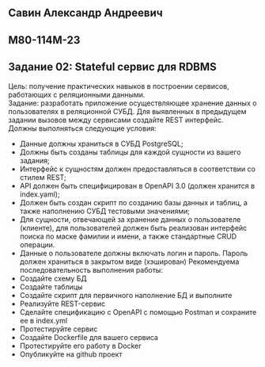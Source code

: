 ## Савин Александр Андреевич  
## М80-114М-23  
## Задание 02: Stateful сервис для RDBMS
Цель: получение практических навыков в построении сервисов, работающих с
реляционными данными.  
Задание: разработать приложение осуществляющее хранение данных о пользователях в
реляционной СУБД. Для выявленных в предыдущем задании вызовов между сервисами создайте REST интерфейс.  
Должны выполняться следующие условия:  
- Данные должны храниться в СУБД PostgreSQL;
- Должны быть созданы таблицы для каждой сущности из вашего задания;
- Интерфейс к сущностям должен предоставляться в соответствии со стилем REST;
- API должен быть специфицирован в OpenAPI 3.0 (должен хранится в index.yaml);
- Должен быть создан скрипт по созданию базы данных и таблиц, а также
наполнению СУБД тестовыми значениями;
- Для сущности, отвечающей за хранение данных о пользователе (клиенте), для
пользователей должен быть реализован интерфейс поиска по маске фамилии и
имени, а также стандартные CRUD операции.
- Данные о пользователе должны включать логин и пароль. Пароль должен
храниться в закрытом виде (хэширован)
Рекомендуема последовательность выполнения работы:
- Создайте схему БД
- Создайте таблицы
- Создайте скрипт для первичного наполнение БД и выполните
- Реализуйте REST-сервис
- Сделайте спецификацию с OpenAPI с помощью Postman и сохраните ее в
index.yml
- Протестируйте сервис
- Создайте Dockerfile для вашего сервиса
- Протестируйте его работу в Docker
- Опубликуйте на github проект